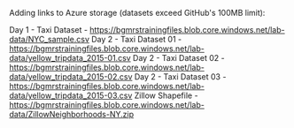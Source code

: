 Adding links to Azure storage (datasets exceed GitHub's 100MB limit):

Day 1 - Taxi Dataset - https://bgmrstrainingfiles.blob.core.windows.net/lab-data/NYC_sample.csv
Day 2 - Taxi Dataset 01 - https://bgmrstrainingfiles.blob.core.windows.net/lab-data/yellow_tripdata_2015-01.csv
Day 2 - Taxi Dataset 02 - https://bgmrstrainingfiles.blob.core.windows.net/lab-data/yellow_tripdata_2015-02.csv
Day 2 - Taxi Dataset 03 - https://bgmrstrainingfiles.blob.core.windows.net/lab-data/yellow_tripdata_2015-03.csv
Zillow Shapefile - https://bgmrstrainingfiles.blob.core.windows.net/lab-data/ZillowNeighborhoods-NY.zip
